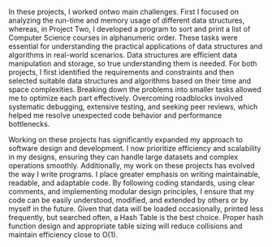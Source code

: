 In these projects, I worked ontwo main challenges. First I focused on analyzing the run-time and memory usage of different data structures, whereas, in Project Two, I developed a program to sort and print a list of Computer Science courses in alphanumeric order. These tasks were essential for understanding the practical applications of data structures and algorithms in real-world scenarios. Data structures are efficient data manipulation and storage, so true understanding them is needed. For both projects, I first identified the requirements and constraints and then selected suitable data structures and algorithms based on their time and space complexities. Breaking down the problems into smaller tasks allowed me to optimize each part effectively. Overcoming roadblocks involved systematic debugging, extensive testing, and seeking peer reviews, which helped me resolve unexpected code behavior and performance bottlenecks.

Working on these projects has significantly expanded my approach to software design and development. I now prioritize efficiency and scalability in my designs, ensuring they can handle large datasets and complex operations smoothly. Additionally, my work on these projects has evolved the way I write programs. I place greater emphasis on writing maintainable, readable, and adaptable code. By following coding standards, using clear comments, and implementing modular design principles, I ensure that my code can be easily understood, modified, and extended by others or by myself in the future. Given that data will be loaded occasionally, printed less frequently, but searched often, a Hash Table is the best choice. Proper hash function design and appropriate table sizing will reduce collisions and maintain efficiency close to O(1).
